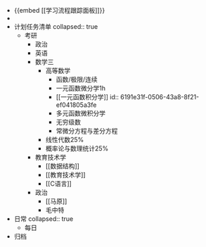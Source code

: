 - {{embed [[学习流程跟踪面板]]}}
-
- 计划任务清单
  collapsed:: true
	- 考研
		- 政治
		- 英语
		- 数学三
			- 高等数学
				- 函数/极限/连续
				- 一元函数微分学1h
				- [[一元函数积分学]]
				  id:: 6191e31f-0506-43a8-8f21-ef041805a3fe
				- 多元函数微积分学
				- 无穷级数
				- 常微分方程与差分方程
			- 线性代数25%
			- 概率论与数理统计25%
		- 教育技术学
			- [[数据结构]]
			- [[教育技术学]]
			- [[C语言]]
		- 政治
			- [[马原]]
			- 毛中特
- 日常
  collapsed:: true
	- 每日
- 归档